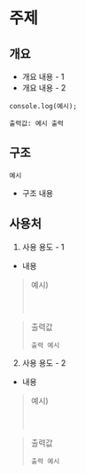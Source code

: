 # 주제

## 개요
- 개요 내용 - 1
- 개요 내용 - 2
```
console.log(예시);

출력값: 예시 출력
```

## 구조
```
예시
```
- 구조 내용

## 사용처
1. 사용 용도 - 1
- 내용

> 예시)
> ```
>
>
>
> ```

> 출력값
> ```
> 출력 예시
> ```

2. 사용 용도 - 2
- 내용

> 예시)
> ```
>
>
>
> ```

> 출력값
> ```
> 출력 예시
> ```